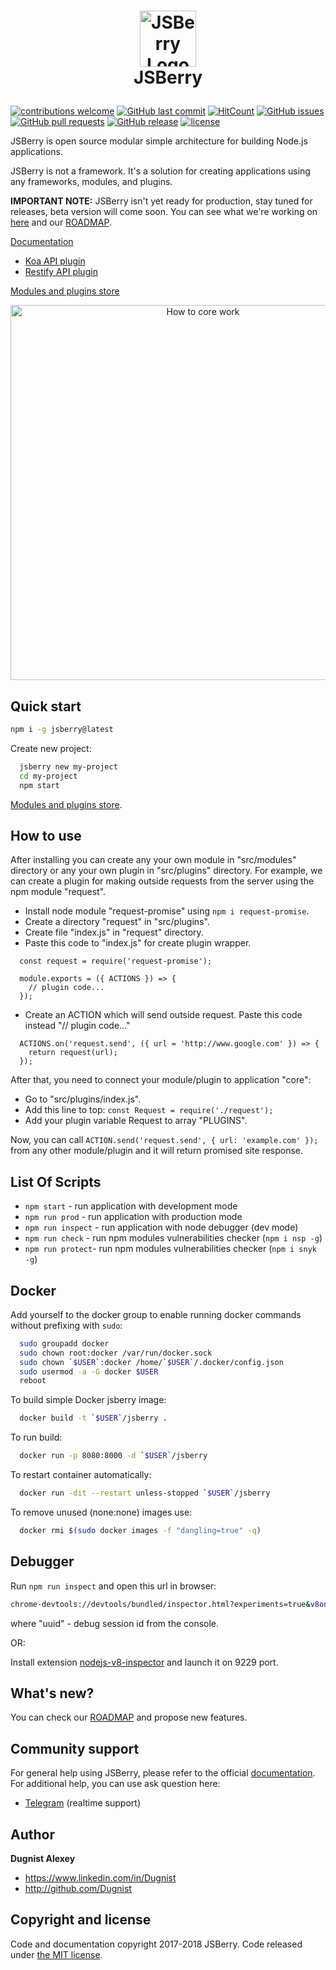# <p align="center"><a href='https://github.com/Dugnist/jsberry'><img src='https://github.com/Dugnist/jsberry-core/blob/master/public/jsberry.png' height='90' alt='JSBerry Logo' aria-label='JSBerry' /></a><br/> JSBerry </p>

[![contributions welcome](https://img.shields.io/badge/contributions-welcome-brightgreen.svg?style=flat)](https://github.com/Dugnist/jsberry/pulls)
[![GitHub last commit](https://img.shields.io/github/last-commit/Dugnist/jsberry.svg)](https://github.com/Dugnist/jsberry/commits/master)
[![HitCount](http://hits.dwyl.io/JSBerry/https://github.com/Dugnist/jsberry.svg)](https://github.com/Dugnist/jsberry)
[![GitHub issues](https://img.shields.io/github/issues/Dugnist/jsberry.svg)](https://github.com/Dugnist/jsberry/issues)
[![GitHub pull requests](https://img.shields.io/github/issues-pr/Dugnist/jsberry.svg)](https://github.com/Dugnist/jsberry/pulls)
[![GitHub release](https://img.shields.io/github/release/Dugnist/jsberry.svg)](https://github.com/Dugnist/jsberry/releases)
[![license](https://img.shields.io/github/license/Dugnist/jsberry.svg)](https://github.com/Dugnist/jsberry/blob/master/LICENSE)

JSBerry is open source modular simple architecture for building Node.js applications.

JSBerry is not a framework. It's a solution for creating applications using any frameworks, modules, and plugins.

**IMPORTANT NOTE:** JSBerry isn't yet ready for production, stay tuned for releases, beta version will come soon. You can see what we're working on [here](https://github.com/Dugnist/jsberry-core) and our [ROADMAP](https://github.com/Dugnist/jsberry/blob/master/ROADMAP.md).

<a href="https://dugnist.gitbooks.io/jsberry">Documentation</a>

- <a href="https://github.com/Dugnist/jsberry-koa-api">Koa API plugin</a>
- <a href="https://github.com/Dugnist/jsberry-restify-api">Restify API plugin</a>

<a href="https://github.com/Dugnist/jsberry/blob/master/STORE.md">Modules and plugins store</a>

<p align="center"><img src='https://github.com/Dugnist/jsberry-core/blob/master/public/howtocorework.png' width='600' alt='How to core work' /></p>

## Quick start

```bash
npm i -g jsberry@latest
```

Create new project:

```bash
  jsberry new my-project
  cd my-project
  npm start
```

<a href="https://github.com/Dugnist/jsberry/blob/master/STORE.md">Modules and plugins store</a>.

## How to use

After installing you can create any your own module in "src/modules" directory or any your own plugin in "src/plugins" directory.
For example, we can create a plugin for making outside requests from the server using the npm module "request".

- Install node module "request-promise" using `npm i request-promise`.
- Create a directory "request" in "src/plugins".
- Create file "index.js" in "request" directory.
- Paste this code to "index.js" for create plugin wrapper.

```
  const request = require('request-promise');

  module.exports = ({ ACTIONS }) => {
    // plugin code...
  });
```

- Create an ACTION which will send outside request. Paste this code instead "// plugin code..."

```
  ACTIONS.on('request.send', ({ url = 'http://www.google.com' }) => {
    return request(url);
  });
```

After that, you need to connect your module/plugin to application "core":

- Go to "src/plugins/index.js".
- Add this line to top: `const Request = require('./request');`
- Add your plugin variable Request to array "PLUGINS".

Now, you can call `ACTION.send('request.send', { url: 'example.com' });` from any other module/plugin and it will return promised site response.


## List Of Scripts

- `npm start` - run application with development mode
- `npm run prod` - run application with production mode
- `npm run inspect` - run application with node debugger (dev mode)
- `npm run check` - run npm modules vulnerabilities checker (`npm i nsp -g`)
- `npm run protect`- run npm modules vulnerabilities checker (`npm i snyk -g`)

## Docker

Add yourself to the docker group to enable running docker commands
without prefixing with `sudo`:

```bash
  sudo groupadd docker
  sudo chown root:docker /var/run/docker.sock
  sudo chown `$USER`:docker /home/`$USER`/.docker/config.json
  sudo usermod -a -G docker $USER
  reboot
```

To build simple Docker jsberry image:

```bash
  docker build -t `$USER`/jsberry .
```

To run build:
```bash
  docker run -p 8080:8000 -d `$USER`/jsberry
```

To restart container automatically:

```bash
  docker run -dit --restart unless-stopped `$USER`/jsberry
```

To remove unused (none:none) images use:

```bash
  docker rmi $(sudo docker images -f "dangling=true" -q)
```

## Debugger

Run `npm run inspect` and open this url in browser:

```bash
chrome-devtools://devtools/bundled/inspector.html?experiments=true&v8only=true&ws=127.0.0.1:9229/${uuid}
```

where "uuid" - debug session id from the console.

OR:

Install extension <a href='https://chrome.google.com/webstore/detail/nodejs-v8-inspector/lfnddfpljnhbneopljflpombpnkfhggl'>nodejs-v8-inspector</a> and launch it on 9229 port.

## What's new?

You can check our <a href="https://github.com/Dugnist/jsberry/blob/master/ROADMAP.md" target="_blank">ROADMAP</a> and propose new features.

## Community support

For general help using JSBerry, please refer to the official <a href="https://dugnist.gitbooks.io/jsberry" target="_blank">documentation</a>. For additional help, you can use ask question here:

  - <a href="https://t.me/joinchat/Ell7tkiTmlo8WvGgRu2aoA">Telegram</a> (realtime support)

## Author

**Dugnist Alexey**

- <https://www.linkedin.com/in/Dugnist>
- <http://github.com/Dugnist>


## Copyright and license

Code and documentation copyright 2017-2018 JSBerry. Code released under [the MIT license](LICENSE).
